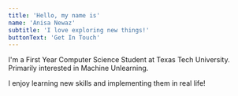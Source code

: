 ```yaml
---
title: 'Hello, my name is'
name: 'Anisa Newaz'
subtitle: 'I love exploring new things!'
buttonText: 'Get In Touch'
---
```


I'm a First Year Computer Science Student at Texas Tech University. Primarily interested in Machine Unlearning.

I enjoy learning new skills and implementing them in real life!

